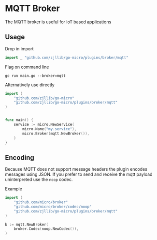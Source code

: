 # MQTT Broker

The MQTT broker is useful for IoT based applications

## Usage

Drop in import

```go
import _ "github.com/zjllib/go-micro/plugins/broker/mqtt"
```

Flag on command line

```shell
go run main.go --broker=mqtt
```

Alternatively use directly

```go
import (
	"github.com/zjllib/go-micro"
	"github.com/zjllib/go-micro/plugins/broker/mqtt"
)


func main() {
	service := micro.NewService(
		micro.Name("my.service"),
		micro.Broker(mqtt.NewBroker()),
	)
}
```

## Encoding

Because MQTT does not support message headers the plugin encodes messages using JSON. 
If you prefer to send and receive the mqtt payload uninterpreted use the `noop` codec.

Example

```go
import (
    "github.com/micro/broker"
    "github.com/micro/broker/codec/noop"
    "github.com/zjllib/go-micro/plugins/broker/mqtt"
)

b := mqtt.NewBroker(
    broker.Codec(noop.NewCodec()),
)
```
